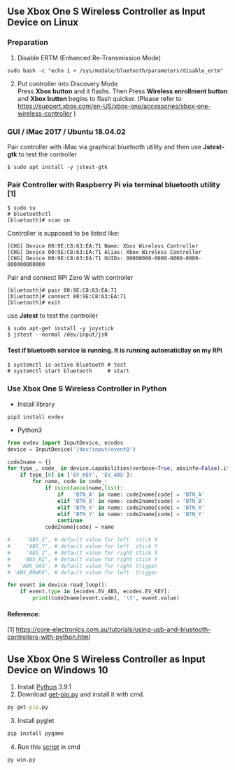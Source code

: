 ## Use Xbox One S Wireless Controller as Input Device on Linux
### Preparation
1) Disable ERTM (Enhanced Re-Transmission Mode)
```
sudo bash -c "echo 1 > /sys/module/bluetooth/parameters/disable_ertm"
```
2) Put controller into Discovery Mode <br>
Press <b>Xbox button</b> and it flashs. Then Press <b>Wireless enrollment button</b> and <b>Xbox button</b> begins to flash quicker. (Please refer to https://support.xbox.com/en-US/xbox-one/accessories/xbox-one-wireless-controller ) 
### GUI / iMac 2017 / Ubuntu 18.04.02
Pair controller with iMac via graphical bluetooth utility and then use <b>Jstest-gtk</b> to test the controller 
```
$ sudo apt install -y jstest-gtk 
```
### Pair Controller with Raspberry Pi via terminal bluetooth utility [1]
```
$ sudo su
# bluetoothctl 
[bluetooth]# scan on
```
Controller is supposed to be listed like:
```
[CHG] Device 00:9E:C8:63:EA:71 Name: Xbox Wireless Controller
[CHG] Device 00:9E:C8:63:EA:71 Alias: Xbox Wireless Controller
[CHG] Device 00:9E:C8:63:EA:71 UUIDs: 00000000-0000-0000-0000-000000000000
```
Pair and connect RPi Zero W with controller
```
[bluetooth]# pair 00:9E:C8:63:EA:71
[bluetooth]# connect 00:9E:C8:63:EA:71
[bluetooth]# exit 
```
use <b>Jstest</b> to test the controller 
```
$ sudo apt-get install -y joystick
$ jstest --normal /dev/input/js0
```
#### Test if bluetooth service is running. It is running automaticllay on my RPi
````
$ systemctl is-active bluetooth # test 
# systemctl start bluetooth     # start
````
### Use Xbox One S Wireless Controller in Python
* Install library
```shell
pip3 install evdev
```
* Python3
```python
from evdev import InputDevice, ecodes
device = InputDevice('/dev/input/event0')

code2name = {}
for type_, code_ in device.capabilities(verbose=True, absinfo=False).items():
    if type_[0] in ['EV_KEY', 'EV_ABS']:
        for name, code in code_:
            if isinstance(name,list):
                if   'BTN_A' in name: code2name[code] = 'BTN_A'
                elif 'BTN_B' in name: code2name[code] = 'BTN_B'
                elif 'BTN_X' in name: code2name[code] = 'BTN_X'
                elif 'BTN_Y' in name: code2name[code] = 'BTN_Y'
                continue
            code2name[code] = name

#     'ABS_X', # default value for left  stick X
#     'ABS_Y', # default value for left  stick Y
#     'ABS_Z', # default value for right stick X
#    'ABS_RZ', # default value for right stick Y
#   'ABS_GAS', # default value for right trigger
# 'ABS_BRAKE', # default value for left  trigger

for event in device.read_loop():
    if event.type in [ecodes.EV_ABS, ecodes.EV_KEY]:
        print(code2name[event.code], '\t', event.value)
```
#### Reference: <br>
[1] https://core-electronics.com.au/tutorials/using-usb-and-bluetooth-controllers-with-python.html <br> 
## Use Xbox One S Wireless Controller as Input Device on Windows 10
1) Install [Python](https://www.python.org/) 3.9.1
2) Download [get-pip.py](https://bootstrap.pypa.io/get-pip.py) and install it with cmd.
```cmd
py get-pip.py
```
3) Install pyglet
```cmd
pip install pygame 
```
4) Run this [script](https://raw.githubusercontent.com/xg590/IoT/master/Xbox_One_S_Controller/win.py) in cmd
```
py win.py
```
